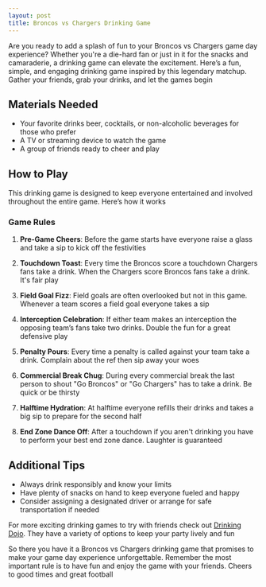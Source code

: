 ```yaml
---
layout: post
title: Broncos vs Chargers Drinking Game
---
```



Are you ready to add a splash of fun to your Broncos vs Chargers game day experience? Whether you're a die-hard fan or just in it for the snacks and camaraderie, a drinking game can elevate the excitement. Here’s a fun, simple, and engaging drinking game inspired by this legendary matchup. Gather your friends, grab your drinks, and let the games begin

## Materials Needed

- Your favorite drinks beer, cocktails, or non-alcoholic beverages for those who prefer
- A TV or streaming device to watch the game
- A group of friends ready to cheer and play

## How to Play

This drinking game is designed to keep everyone entertained and involved throughout the entire game. Here’s how it works

### Game Rules

1. **Pre-Game Cheers**: Before the game starts have everyone raise a glass and take a sip to kick off the festivities

2. **Touchdown Toast**: Every time the Broncos score a touchdown Chargers fans take a drink. When the Chargers score Broncos fans take a drink. It's fair play

3. **Field Goal Fizz**: Field goals are often overlooked but not in this game. Whenever a team scores a field goal everyone takes a sip

4. **Interception Celebration**: If either team makes an interception the opposing team’s fans take two drinks. Double the fun for a great defensive play

5. **Penalty Pours**: Every time a penalty is called against your team take a drink. Complain about the ref then sip away your woes

6. **Commercial Break Chug**: During every commercial break the last person to shout "Go Broncos" or "Go Chargers" has to take a drink. Be quick or be thirsty

7. **Halftime Hydration**: At halftime everyone refills their drinks and takes a big sip to prepare for the second half

8. **End Zone Dance Off**: After a touchdown if you aren't drinking you have to perform your best end zone dance. Laughter is guaranteed

## Additional Tips

- Always drink responsibly and know your limits
- Have plenty of snacks on hand to keep everyone fueled and happy
- Consider assigning a designated driver or arrange for safe transportation if needed

For more exciting drinking games to try with friends check out [Drinking Dojo](https://drinkingdojo.com/). They have a variety of options to keep your party lively and fun

So there you have it a Broncos vs Chargers drinking game that promises to make your game day experience unforgettable. Remember the most important rule is to have fun and enjoy the game with your friends. Cheers to good times and great football